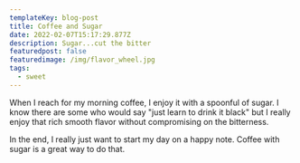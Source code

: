 ```yaml
---
templateKey: blog-post
title: Coffee and Sugar
date: 2022-02-07T15:17:29.877Z
description: Sugar...cut the bitter
featuredpost: false
featuredimage: /img/flavor_wheel.jpg
tags:
  - sweet
---
```

When I reach for my morning coffee, I enjoy it with a spoonful of sugar.  I know there are some who would say "just learn to drink it black" but I really enjoy that rich smooth flavor without compromising on the bitterness.  

In the end, I really just want to start my day on a happy note.  Coffee with sugar is a great way to do that.